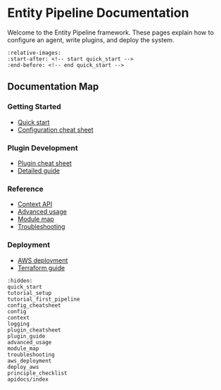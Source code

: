 # Entity Pipeline Documentation

Welcome to the Entity Pipeline framework. These pages explain how to configure an agent, write plugins, and deploy the system.

```{include} ../../README.md
:relative-images:
:start-after: <!-- start quick_start -->
:end-before: <!-- end quick_start -->
```

## Documentation Map

### Getting Started
- [Quick start](quick_start.md)
- [Configuration cheat sheet](config_cheatsheet.md)

### Plugin Development
- [Plugin cheat sheet](plugin_cheatsheet.md)
- [Detailed guide](plugin_guide.md)

### Reference
- [Context API](context.md)
- [Advanced usage](advanced_usage.md)
- [Module map](module_map.md)
- [Troubleshooting](troubleshooting.md)

### Deployment
- [AWS deployment](aws_deployment.md)
- [Terraform guide](deploy_aws.md)

```{toctree}
:hidden:
quick_start
tutorial_setup
tutorial_first_pipeline
config_cheatsheet
config
context
logging
plugin_cheatsheet
plugin_guide
advanced_usage
module_map
troubleshooting
aws_deployment
deploy_aws
principle_checklist
apidocs/index
```
